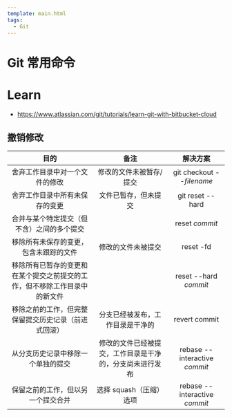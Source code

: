 ```yaml
---
template: main.html
tags:
  - Git
---
```


# Git 常用命令

# Learn

- https://www.atlassian.com/git/tutorials/learn-git-with-bitbucket-cloud

## 撤销修改

|                                    目的                                    |                           备注                           |           解决方案            |
| :------------------------------------------------------------------------: | :------------------------------------------------------: | :---------------------------: |
|                       舍弃工作目录中对一个文件的修改                       |                 修改的文件未被暂存/提交                  |   git checkout --_filename_   |
|                       舍弃工作目录中所有未保存的变更                       |                   文件已暂存，但未提交                   |       git reset --hard        |
|                 合并与某个特定提交（但不含）之间的多个提交                 |                                                          |        reset _commit_         |
|                   移除所有未保存的变更，包含未跟踪的文件                   |                    修改的文件未被提交                    |           reset -fd           |
| 移除所有已暂存的变更和在某个提交之前提交的工作，但不移除工作目录中的新文件 |                                                          |     reset --hard _commit_     |
|            移除之前的工作，但完整保留提交历史记录（前进式回滚）            |             分支已经被发布，工作目录是干净的             |         revert commit         |
|                     从分支历史记录中移除一个单独的提交                     | 修改的文件已经被提交，工作目录是干净的，分支尚未进行发布 | rebase --interactive _commit_ |
|                     保留之前的工作，但以另一个提交合并                     |                 选择 squash（压缩）选项                  | rebase --interactive _commit_ |
